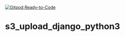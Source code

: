 [![Gitpod Ready-to-Code](https://img.shields.io/badge/Gitpod-Ready--to--Code-blue?logo=gitpod)](https://gitpod.io/#https://github.com/fernando737/s3_upload_django_python3) 

# s3_upload_django_python3